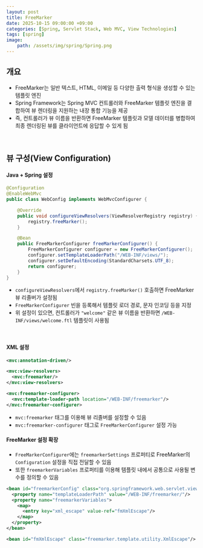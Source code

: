 ```yaml
---
layout: post
title: FreeMarker
date: 2025-10-15 09:00:00 +09:00
categories: [Spring, Servlet Stack, Web MVC, View Technologies]
tags: [spring]
image:
    path: /assets/img/spring/Spring.png
---
```


## 개요

- FreeMarker는 일반 텍스트, HTML, 이메일 등 다양한 출력 형식을 생성할 수 있는 템플릿 엔진
- Spring Framework는 Spring MVC 컨트롤러와 FreeMarker 템플릿 엔진을 결합하여 뷰 렌더링을 지원하는 내장 통합 기능을 제공
- 즉, 컨트롤러가 뷰 이름을 반환하면 FreeMarker 템플릿과 모델 데이터를 병합하여 최종 렌더링된 뷰를 클라이언트에 응답할 수 있게 됨

<br>

## 뷰 구성(View Configuration)

#### Java + Spring 설정

```java
@Configuration
@EnableWebMvc
public class WebConfig implements WebMvcConfigurer {

    @Override
    public void configureViewResolvers(ViewResolverRegistry registry) {
        registry.freeMarker();
    }

    @Bean
    public FreeMarkerConfigurer freeMarkerConfigurer() {
        FreeMarkerConfigurer configurer = new FreeMarkerConfigurer();
        configurer.setTemplateLoaderPath("/WEB-INF/views/");
        configurer.setDefaultEncoding(StandardCharsets.UTF_8);
        return configurer;
    }
}
```

- `configureViewResolvers`에서 `registry.freeMarker()` 호출하면 FreeMarker 뷰 리졸버가 설정됨
- `FreeMarkerConfigurer` 빈을 등록해서 템플릿 로더 경로, 문자 인코딩 등을 지정
- 위 설정이 있으면, 컨트롤러가 `"welcome"` 같은 뷰 이름을 반환하면 `/WEB-INF/views/welcome.ftl` 템플릿이 사용됨

<br>

#### XML 설정 


```xml
<mvc:annotation-driven/>

<mvc:view-resolvers>
  <mvc:freemarker/>
</mvc:view-resolvers>

<mvc:freemarker-configurer>
  <mvc:template-loader-path location="/WEB-INF/freemarker"/>
</mvc:freemarker-configurer>
```

- `mvc:freemarker` 태그를 이용해 뷰 리졸버를 설정할 수 있음
- `mvc:freemarker-configurer` 태그로 `FreeMarkerConfigurer` 설정 가능

#### FreeMarker 설정 확장

- `FreeMarkerConfigurer`에는 `freemarkerSettings` 프로퍼티로 FreeMarker의 `Configuration` 설정을 직접 전달할 수 있음
- 또한 `freemarkerVariables` 프로퍼티를 이용해 템플릿 내에서 공통으로 사용될 변수를 정의할 수 있음

```xml
<bean id="freemarkerConfig" class="org.springframework.web.servlet.view.freemarker.FreeMarkerConfigurer">
  <property name="templateLoaderPath" value="/WEB-INF/freemarker/"/>
  <property name="freemarkerVariables">
    <map>
      <entry key="xml_escape" value-ref="fmXmlEscape"/>
    </map>
  </property>
</bean>

<bean id="fmXmlEscape" class="freemarker.template.utility.XmlEscape"/>
```

